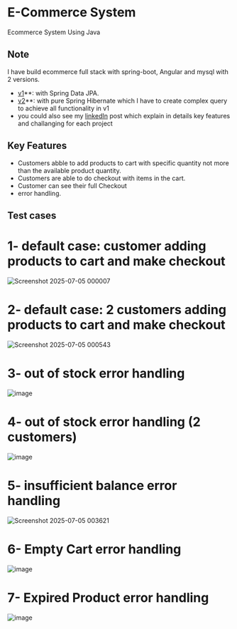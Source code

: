 

# E-Commerce System
Ecommerce System Using Java



## Note 
I have build ecommerce full stack with spring-boot, Angular and mysql with 2 versions. <br />
*  [v1](https://github.com/OmarReda2/springboot-angular-ecommerce-project-1)**: with Spring Data JPA. <br />
*  [v2](https://github.com/OmarReda2/springboot-angular-ecommerce-project-2)**: with pure Spring Hibernate which I have to create complex query to achieve all functionality in v1 <br />
*  you could also see my [linkedIn](https://www.linkedin.com/posts/omarreda01_springboot-hibernate-jpa-activity-7342232605280325632-fAyC?utm_source=share&utm_medium=member_desktop&rcm=ACoAADozulkB2Mk6ac9T66YYXPftnqjprxmgdg4) post which explain in details key features and challanging for each project

## Key Features
  * Customers abble to add products to cart with specific quantity not more than the available product quantity.  <br />
  * Customers are able to do checkout with items in the cart. <br />
  * Customer can see their full Checkout <br />
  * error handling.

## Test cases
# 1- default case: customer adding products to cart and make checkout
![Screenshot 2025-07-05 000007](https://github.com/user-attachments/assets/31f9a418-fc74-48de-a3e1-df1a4daa5b22)

# 2- default case: 2 customers adding products to cart and make checkout
![Screenshot 2025-07-05 000543](https://github.com/user-attachments/assets/9c2ac2f8-3fd9-4b78-961b-4c63811d9fe4)

# 3- out of stock error handling
![image](https://github.com/user-attachments/assets/d08c6ad9-c979-4f10-b062-7769223428e5)

# 4- out of stock error handling (2 customers)
![image](https://github.com/user-attachments/assets/cc14a482-63e7-4f0f-a35d-7fd1c8534511)

# 5- insufficient balance error handling
![Screenshot 2025-07-05 003621](https://github.com/user-attachments/assets/dc0a26b9-5078-417f-83ad-f140f243b809)

# 6- Empty Cart error handling
![image](https://github.com/user-attachments/assets/5fe42263-4cd7-43af-a73f-635aa7c7517c)

# 7- Expired Product error handling
![image](https://github.com/user-attachments/assets/23a2f607-1f8f-4bf9-8ed6-9f23001162e3)







